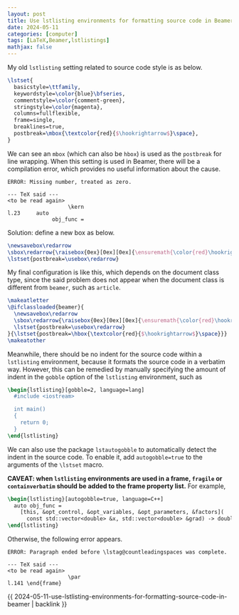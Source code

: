 ```yaml
---
layout: post
title: Use lstlisting environments for formatting source code in Beamer
date: 2024-05-11
categories: [computer]
tags: [LaTeX,Beamer,lstlistings]
mathjax: false
---
```


My old `lstlisting` setting related to source code style is as below.

```latex
\lstset{
  basicstyle=\ttfamily,
  keywordstyle=\color{blue}\bfseries,
  commentstyle=\color{comment-green},
  stringstyle=\color{magenta},
  columns=fullflexible,
  frame=single,
  breaklines=true,
  postbreak=\mbox{\textcolor{red}{$\hookrightarrow$}\space},
}
```

We can see an `mbox` (which can also be `hbox`) is used as the `postbreak` for line wrapping. When this setting is used in Beamer, there will be a compilation error, which provides no useful information about the cause.

```text
ERROR: Missing number, treated as zero.

--- TeX said ---
<to be read again> 
                   \kern 
l.23     auto 
              obj_func =
```

Solution: define a new box as below.

```latex
\newsavebox\redarrow
\sbox\redarrow{\raisebox{0ex}[0ex][0ex]{\ensuremath{\color{red}\hookrightarrow\space}}}
\lstset{postbreak=\usebox\redarrow}
```

My final configuration is like this, which depends on the document class type, since the said problem does not appear when the document class is different from `beamer`, such as `article`.

```latex
\makeatletter
\@ifclassloaded{beamer}{
  \newsavebox\redarrow
  \sbox\redarrow{\raisebox{0ex}[0ex][0ex]{\ensuremath{\color{red}\hookrightarrow\space}}}
  \lstset{postbreak=\usebox\redarrow}
}{\lstset{postbreak=\hbox{\textcolor{red}{$\hookrightarrow$}\space}}}
\makeatother
```

Meanwhile, there should be no indent for the source code within a `lstlisting` environment, because it formats the source code in a verbatim way. However, this can be remedied by manually specifying the amount of indent in the `gobble` option of the `lstlisting` environment, such as

```latex
\begin{lstlisting}[gobble=2, language=lang]
  #include <iostream>

  int main()
  {
    return 0;
  }
\end{lstlisting}
```

We can also use the package `lstautogobble` to automatically detect the indent in the source code. To enable it, add `autogobble=true` to the arguments of the `\lstset` macro.

**CAVEAT: when `lstlisting` environments are used in a frame, `fragile` or `containverbatim` should be added to the frame property list.** For example,

```latex
\begin{lstlisting}[autogobble=true, language=C++]
  auto obj_func =
    [this, &opt_control, &opt_variables, &opt_parameters, &factors](
      const std::vector<double> &x, std::vector<double> &grad) -> double {};
\end{lstlisting}
```

Otherwise, the following error appears.

```text
ERROR: Paragraph ended before \lstag@countleadingspaces was complete.

--- TeX said ---
<to be read again> 
                   \par 
l.141 \end{frame}
```

{{ 2024-05-11-use-lstlisting-environments-for-formatting-source-code-in-beamer | backlink }}

